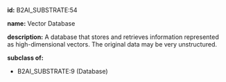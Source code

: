 **id:** B2AI_SUBSTRATE:54

**name:** Vector Database

**description:** A database that stores and retrieves information represented as high-dimensional vectors. The original data may be very unstructured.

**subclass of:**

- B2AI_SUBSTRATE:9 (Database)

